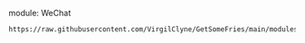 ﻿module: WeChat

    https://raw.githubusercontent.com/VirgilClyne/GetSomeFries/main/modules/Fries.WeChat.sgmodule
